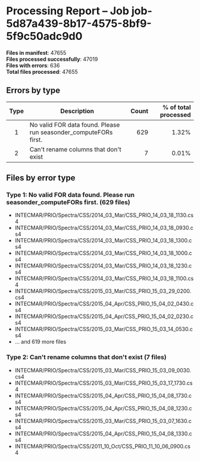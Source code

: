 # Processing Report – Job job-5d87a439-8b17-4575-8bf9-5f9c50adc9d0

**Files in manifest**: 47655  
**Files processed successfully**: 47019  
**Files with errors**: 636  
**Total files processed**: 47655  

## Errors by type

| Type | Description | Count | % of total processed |
| :--: | ----------- | -------: | ---------------------: |
| 1 | No valid FOR data found. Please run seasonder_computeFORs first. | 629 | 1.32% |
| 2 | Can't rename columns that don't exist | 7 | 0.01% |

## Files by error type

### Type 1: No valid FOR data found. Please run seasonder_computeFORs first. (629 files)

- INTECMAR/PRIO/Spectra/CSS/2014_03_Mar/CSS_PRIO_14_03_18_1130.cs4
- INTECMAR/PRIO/Spectra/CSS/2014_03_Mar/CSS_PRIO_14_03_18_0930.cs4
- INTECMAR/PRIO/Spectra/CSS/2014_03_Mar/CSS_PRIO_14_03_18_1300.cs4
- INTECMAR/PRIO/Spectra/CSS/2014_03_Mar/CSS_PRIO_14_03_18_1000.cs4
- INTECMAR/PRIO/Spectra/CSS/2014_03_Mar/CSS_PRIO_14_03_18_1230.cs4
- INTECMAR/PRIO/Spectra/CSS/2014_03_Mar/CSS_PRIO_14_03_18_1100.cs4
- INTECMAR/PRIO/Spectra/CSS/2015_03_Mar/CSS_PRIO_15_03_29_0200.cs4
- INTECMAR/PRIO/Spectra/CSS/2015_04_Apr/CSS_PRIO_15_04_02_0430.cs4
- INTECMAR/PRIO/Spectra/CSS/2015_04_Apr/CSS_PRIO_15_04_02_0230.cs4
- INTECMAR/PRIO/Spectra/CSS/2015_03_Mar/CSS_PRIO_15_03_14_0530.cs4
- ... and 619 more files

### Type 2: Can't rename columns that don't exist (7 files)

- INTECMAR/PRIO/Spectra/CSS/2015_03_Mar/CSS_PRIO_15_03_09_0030.cs4
- INTECMAR/PRIO/Spectra/CSS/2015_03_Mar/CSS_PRIO_15_03_17_1730.cs4
- INTECMAR/PRIO/Spectra/CSS/2015_04_Apr/CSS_PRIO_15_04_08_1730.cs4
- INTECMAR/PRIO/Spectra/CSS/2015_04_Apr/CSS_PRIO_15_04_08_1230.cs4
- INTECMAR/PRIO/Spectra/CSS/2015_03_Mar/CSS_PRIO_15_03_07_1630.cs4
- INTECMAR/PRIO/Spectra/CSS/2015_04_Apr/CSS_PRIO_15_04_08_1330.cs4
- INTECMAR/PRIO/Spectra/CSS/2011_10_Oct/CSS_PRIO_11_10_06_0900.cs4
